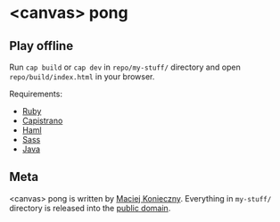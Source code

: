 &lt;canvas&gt; pong
===================


Play offline
------------

Run `cap build` or `cap dev` in `repo/my-stuff/` directory and open
`repo/build/index.html` in your browser.

Requirements:

  - [Ruby](http://www.ruby-lang.org/)
  - [Capistrano](http://www.capify.org/)
  - [Haml](http://haml-lang.com/)
  - [Sass](http://sass-lang.com/)
  - [Java](http://www.java.com/)


Meta
----

&lt;canvas&gt; pong is written by [Maciej Konieczny][].  Everything in
`my-stuff/` directory is released into the [public domain][].

  [Maciej Konieczny]: http://narf.pl/
  [public domain]: http://unlicense.org/
